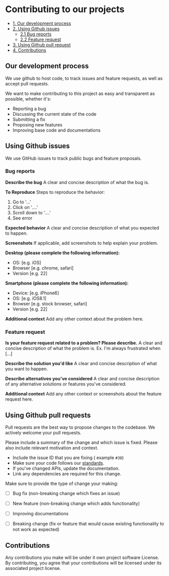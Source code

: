 # Contributing to our projects

- [1. Our development process](./02-CONTRIBUTING_GUIDE.md#our-development-process)
- [2. Using Github issues](./02-CONTRIBUTING_GUIDE.md#using-github-issues)
    - [2.1 Bug reports ](./02-CONTRIBUTING_GUIDE.md#bug-reports)
    - [2.2 Feature request](./02-CONTRIBUTING_GUIDE.md#feature-request)
- [3. Using Github pull request](./02-CONTRIBUTING_GUIDE.md#using-github-pull-requests)
- [4. Contributions](./02-CONTRIBUTING_GUIDE.md#contributions)

## Our development process
We use github to host code, to track issues and feature requests, as well as accept pull requests.

We want to make contributing to this project as easy and transparent as possible, whether it's:

- Reporting a bug
- Discussing the current state of the code
- Submitting a fix
- Proposing new features
- Improving base code and documentations

## Using Github issues
We use GitHub issues to track public bugs and feature proposals. 

### Bug reports

**Describe the bug**
A clear and concise description of what the bug is.

**To Reproduce**
Steps to reproduce the behavior:
1. Go to '...'
2. Click on '....'
3. Scroll down to '....'
4. See error

**Expected behavior**
A clear and concise description of what you expected to happen.

**Screenshots**
If applicable, add screenshots to help explain your problem.

**Desktop (please complete the following information):**
 - OS: [e.g. iOS]
 - Browser [e.g. chrome, safari]
 - Version [e.g. 22]

**Smartphone (please complete the following information):**
 - Device: [e.g. iPhone6]
 - OS: [e.g. iOS8.1]
 - Browser [e.g. stock browser, safari]
 - Version [e.g. 22]

**Additional context**
Add any other context about the problem here.

### Feature request

**Is your feature request related to a problem? Please describe.**
A clear and concise description of what the problem is. Ex. I'm always frustrated when [...]

**Describe the solution you'd like**
A clear and concise description of what you want to happen.

**Describe alternatives you've considered**
A clear and concise description of any alternative solutions or features you've considered.

**Additional context**
Add any other context or screenshots about the feature request here.


## Using Github pull requests
Pull requests are the best way to propose changes to the codebase. We actively welcome your pull requests.

Please include a summary of the change and which issue is fixed. Please also include relevant motivation and context.


- Include the issue ID that you are fixing ( example `#38`)
- Make sure your code follows our [standards](09-STANDARDS.md).
- If you've changed APIs, update the documentation.
- Link any dependencies are required for this change.

Make sure to provide the type of change your making:

- [ ] Bug fix (non-breaking change which fixes an issue)
- [ ] New feature (non-breaking change which adds functionality)
- [ ] Improving documentations
- [ ] Breaking change (fix or feature that would cause existing functionality to not work as expected)


## Contributions

Any contributions you make will be under it own project software License. By contributing, you agree that your contributions will be licensed under its associated project license.



